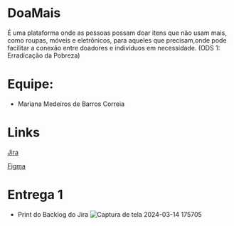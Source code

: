 # DoaMais
É uma plataforma onde as pessoas possam doar itens que não usam mais, como roupas, móveis e eletrônicos, para aqueles que precisam,onde pode facilitar a conexão entre doadores e indivíduos em necessidade.
(ODS 1: Erradicação da Pobreza)

# Equipe:
- Mariana Medeiros de Barros Correia

# Links 

[Jira](https://mmbc.atlassian.net/jira/software/projects/DOA/boards/1)

[Figma](https://www.figma.com/file/3xpkRtr3yYBWKGcrymAvKm/Doa%2B?type=design&node-id=0-1&mode=design&t=cGJXWJcvnYpWctTf-0)

# Entrega 1

- Print do Backlog do Jira
![Captura de tela 2024-03-14 175705](https://github.com/marimmbc/doamais/assets/84236149/a418371a-c2d4-46cd-8799-7421ca6e65a2)

